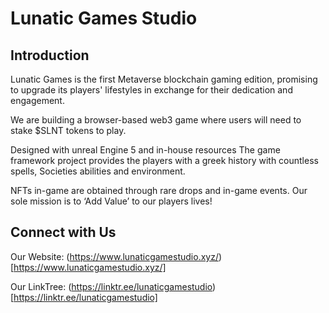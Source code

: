 # Lunatic Games Studio

## Introduction

Lunatic Games is the first Metaverse blockchain gaming edition, promising to upgrade its players' lifestyles in exchange for their dedication and engagement.

We are building a browser-based web3 game where users will need to stake $SLNT tokens to play.

Designed with unreal Engine 5 and in-house resources The game framework project provides the players with a greek history with countless spells, Societies abilities and environment.

NFTs in-game are obtained through rare drops and in-game events. Our sole mission is to ‘Add Value’ to our players lives!

## Connect with Us

Our Website: (https://www.lunaticgamestudio.xyz/)[https://www.lunaticgamestudio.xyz/]

Our LinkTree: (https://linktr.ee/lunaticgamestudio)[https://linktr.ee/lunaticgamestudio]
